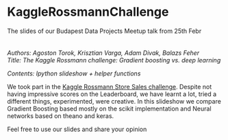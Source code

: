 # KaggleRossmannChallenge
The slides of our Budapest Data Projects Meetup talk from 25th Febr
</br></br></br>
*Authors: Agoston Torok, Krisztian Varga, Adam Divak, Balazs Feher*</br>
*Title: The Kaggle Rossmann challenge: Gradient boosting vs. deep learning*

*Contents: Ipython slideshow + helper functions*

We took part in the [Kaggle Rossmann Store Sales challenge](https://www.kaggle.com/c/rossmann-store-sales). Despite not having impressive scores on the Leaderboard, we have learnt a lot, tried a different things, experimented, were creative. In this slideshow we compare Gradient Boosting based mostly on the scikit implementation and Neural networks based on theano and keras. 

Feel free to use our slides and share your opinion 
